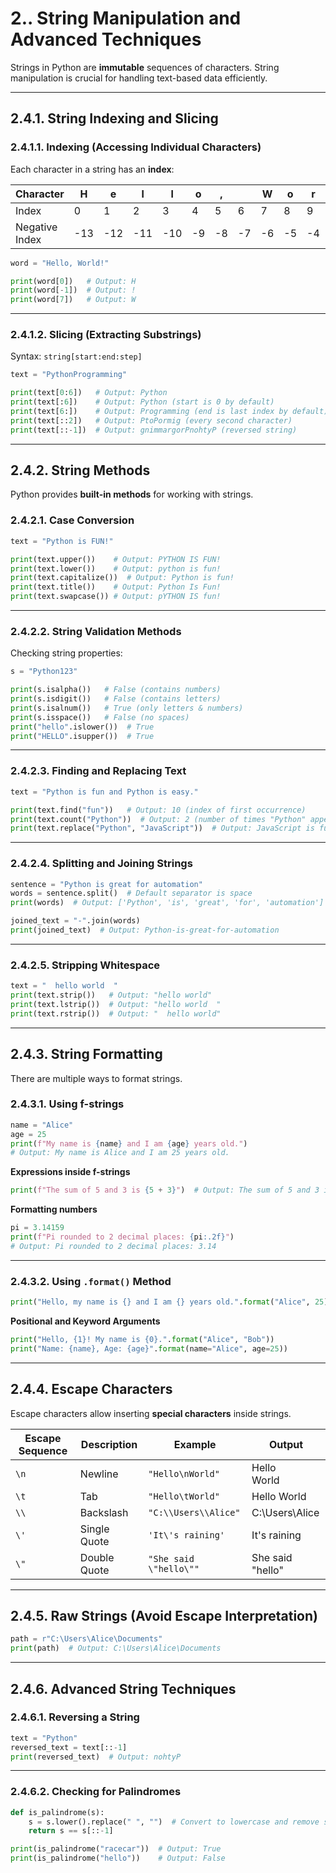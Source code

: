 # **2.. String Manipulation and Advanced Techniques**  

Strings in Python are **immutable** sequences of characters. String manipulation is crucial for handling text-based data efficiently. 

---
## 2.4.1. String Indexing and Slicing
### 2.4.1.1. Indexing (Accessing Individual Characters)
Each character in a string has an **index**:  

| Character | H | e | l | l | o | , |   | W | o | r | l | d | ! |
|-----------|---|---|---|---|---|---|---|---|---|---|---|---|---|
| Index | 0 | 1 | 2 | 3 | 4 | 5 | 6 | 7 | 8 | 9 | 10 | 11 | 12 |
| Negative Index | -13 | -12 | -11 | -10 | -9 | -8 | -7 | -6 | -5 | -4 | -3 | -2 | -1 |

```python
word = "Hello, World!"

print(word[0])   # Output: H
print(word[-1])  # Output: !
print(word[7])   # Output: W
```

---

### 2.4.1.2. Slicing (Extracting Substrings)  
Syntax: `string[start:end:step]`  

```python
text = "PythonProgramming"

print(text[0:6])   # Output: Python
print(text[:6])    # Output: Python (start is 0 by default)
print(text[6:])    # Output: Programming (end is last index by default)
print(text[::2])   # Output: PtoPormig (every second character)
print(text[::-1])  # Output: gnimmargorPnohtyP (reversed string)
```

---

## 2.4.2. String Methods
Python provides **built-in methods** for working with strings.

### 2.4.2.1. Case Conversion
```python
text = "Python is FUN!"

print(text.upper())    # Output: PYTHON IS FUN!
print(text.lower())    # Output: python is fun!
print(text.capitalize())  # Output: Python is fun!
print(text.title())    # Output: Python Is Fun!
print(text.swapcase()) # Output: pYTHON IS fun!
```

---

### **2.4.2.2. String Validation Methods**
Checking string properties:  
```python
s = "Python123"

print(s.isalpha())   # False (contains numbers)
print(s.isdigit())   # False (contains letters)
print(s.isalnum())   # True (only letters & numbers)
print(s.isspace())   # False (no spaces)
print("hello".islower())  # True
print("HELLO".isupper())  # True
```

---

### **2.4.2.3. Finding and Replacing Text**
```python
text = "Python is fun and Python is easy."

print(text.find("fun"))   # Output: 10 (index of first occurrence)
print(text.count("Python"))  # Output: 2 (number of times "Python" appears)
print(text.replace("Python", "JavaScript"))  # Output: JavaScript is fun and JavaScript is easy (Replace all occurrences).
```

---

### **2.4.2.4. Splitting and Joining Strings**
```python
sentence = "Python is great for automation"
words = sentence.split()  # Default separator is space
print(words)  # Output: ['Python', 'is', 'great', 'for', 'automation']

joined_text = "-".join(words)
print(joined_text)  # Output: Python-is-great-for-automation
```

---

### **2.4.2.5. Stripping Whitespace**
```python
text = "  hello world  "
print(text.strip())   # Output: "hello world"
print(text.lstrip())  # Output: "hello world  "
print(text.rstrip())  # Output: "  hello world"
```

---

## 2.4.3. String Formatting
There are multiple ways to format strings.

### 2.4.3.1. Using f-strings
```python
name = "Alice"
age = 25
print(f"My name is {name} and I am {age} years old.")  
# Output: My name is Alice and I am 25 years old.
```

**Expressions inside f-strings**
```python
print(f"The sum of 5 and 3 is {5 + 3}")  # Output: The sum of 5 and 3 is 8
```

**Formatting numbers**
```python
pi = 3.14159
print(f"Pi rounded to 2 decimal places: {pi:.2f}")  
# Output: Pi rounded to 2 decimal places: 3.14
```

---

### 2.4.3.2. Using `.format()` Method
```python
print("Hello, my name is {} and I am {} years old.".format("Alice", 25))
```

**Positional and Keyword Arguments**
```python
print("Hello, {1}! My name is {0}.".format("Alice", "Bob"))
print("Name: {name}, Age: {age}".format(name="Alice", age=25))
```

---

## **2.4.4. Escape Characters**
Escape characters allow inserting **special characters** inside strings.

| Escape Sequence | Description | Example | Output |
|----------------|-------------|---------|--------|
| `\n` | Newline | `"Hello\nWorld"` | Hello <br> World |
| `\t` | Tab | `"Hello\tWorld"` | Hello   World |
| `\\` | Backslash | `"C:\\Users\\Alice"` | C:\Users\Alice |
| `\'` | Single Quote | `'It\'s raining'` | It's raining |
| `\"` | Double Quote | `"She said \"hello\""` | She said "hello" |

---

## **2.4.5. Raw Strings (Avoid Escape Interpretation)**
```python
path = r"C:\Users\Alice\Documents"
print(path)  # Output: C:\Users\Alice\Documents
```

---

## 2.4.6. Advanced String Techniques
### 2.4.6.1. Reversing a String
```python
text = "Python"
reversed_text = text[::-1]
print(reversed_text)  # Output: nohtyP
```

---

### **2.4.6.2. Checking for Palindromes**
```python
def is_palindrome(s):
    s = s.lower().replace(" ", "")  # Convert to lowercase and remove spaces
    return s == s[::-1]

print(is_palindrome("racecar"))  # Output: True
print(is_palindrome("hello"))    # Output: False
```